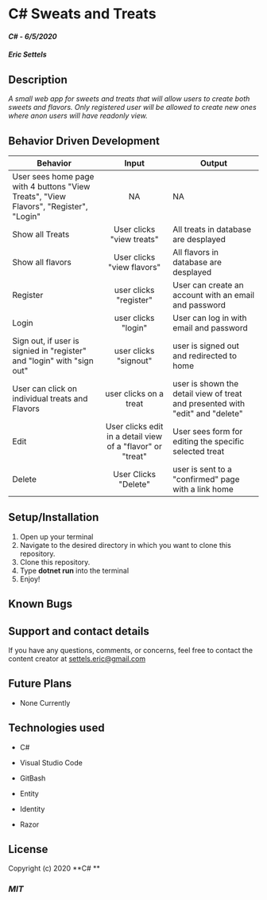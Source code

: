 # C# Sweats and Treats

#### _C#_ - _6/5/2020_

#### _Eric Settels_

## **Description**

_A small web app for sweets and treats that will allow users to create both sweets and flavors. Only registered user
will be allowed to create new ones where anon users will have readonly view._

## **Behavior Driven Development**

| Behavior                                                                              |                           Input                            | Output                                                                        |
| ------------------------------------------------------------------------------------- | :--------------------------------------------------------: | ----------------------------------------------------------------------------- |
| User sees home page with 4 buttons "View Treats", "View Flavors", "Register", "Login" |                             NA                             | NA                                                                            |
| Show all Treats                                                                       |                 User clicks "view treats"                  | All treats in database are desplayed                                          |
| Show all flavors                                                                      |                 User clicks "view flavors"                 | All flavors in database are desplayed                                         |
| Register                                                                              |                   user clicks "register"                   | User can create an account with an email and password                         |
| Login                                                                                 |                    user clicks "login"                     | User can log in with email and password                                       |
| Sign out, if user is signied in "register" and "login" with "sign out"                |                   user clicks "signout"                    | user is signed out and redirected to home                                     |
| User can click on individual treats and Flavors                                       |                   user clicks on a treat                   | user is shown the detail view of treat and presented with "edit" and "delete" |
| Edit                                                                                  | User clicks edit in a detail view of a "flavor" or "treat" | User sees form for editing the specific selected treat                        |
| Delete                                                                                |                    User Clicks "Delete"                    | user is sent to a "confirmed" page with a link home                           |

## **Setup/Installation**

1. Open up your terminal
2. Navigate to the desired directory in which you want to clone this repository.
3. Clone this repository.
4. Type **dotnet run** into the terminal
5. Enjoy!

## **Known Bugs**

## **Support and contact details**

If you have any questions, comments, or concerns, feel free to contact the content creator at settels.eric@gmail.com

## **Future Plans**

- None Currently

## **Technologies used**

- C#

- Visual Studio Code

- GitBash

- Entity

- Identity

- Razor

## **License**

Copyright (c) 2020 **C# **

### **_MIT_**
